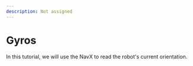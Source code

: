 ```yaml
---
description: Not assigned
---
```


# Gyros

In this tutorial, we will use the NavX to read the robot's current orientation.

